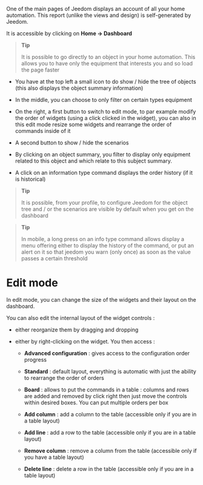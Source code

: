 One of the main pages of Jeedom displays an account of all
your home automation. This report (unlike the views and design) is
self-generated by Jeedom.

It is accessible by clicking on **Home → Dashboard**

> **Tip**
>
> It is possible to go directly to an object in your home automation.
> This allows you to have only the equipment that interests you and
> so load the page faster

-   You have at the top left a small icon to do
    show / hide the tree of objects (this also displays the
    object summary information)

-   In the middle, you can choose to only filter on certain types
    equipment

-   On the right, a first button to switch to edit mode, to par
    example modify the order of widgets (using a click clicked
    in the widget), you can also in this edit mode
    resize some widgets and rearrange the order of commands
    inside of it

-   A second button to show / hide the scenarios

-   By clicking on an object summary, you filter to display only
    equipment related to this object and which relate to this
    subject summary.

-   A click on an information type command displays
    the order history (if it is historical)

> **Tip**
>
> It is possible, from your profile, to configure Jeedom for
> the object tree and / or the scenarios are visible by default
> when you get on the dashboard

> **Tip**
>
> In mobile, a long press on an info type command allows
> display a menu offering either to display the history of the
> command, or put an alert on it so that jeedom you
> warn (only once) as soon as the value passes a certain threshold

Edit mode 
============

In edit mode, you can change the size of the widgets and their
layout on the dashboard.

You can also edit the internal layout of the widget controls
:

-   either reorganize them by dragging and dropping

-   either by right-clicking on the widget. You then access :

    -   **Advanced configuration** : gives access to the configuration
        order progress

    -   **Standard** : default layout, everything is automatic
        with just the ability to rearrange the order of orders

    -   **Board** : allows to put the commands in a table :
        columns and rows are added and removed by click
        right then just move the controls within
        desired boxes. You can put multiple orders per box

    -   **Add column** : add a column to the table (accessible
        only if you are in a table layout)

    -   **Add line** : add a row to the table (accessible
        only if you are in a table layout)

    -   **Remove column** : remove a column from the table
        (accessible only if you have a table layout)

    -   **Delete line** : delete a row in the table (accessible
        only if you are in a table layout)


